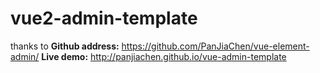# vue2-admin-template

thanks to
**Github address:** https://github.com/PanJiaChen/vue-element-admin/
**Live demo:** http://panjiachen.github.io/vue-admin-template

